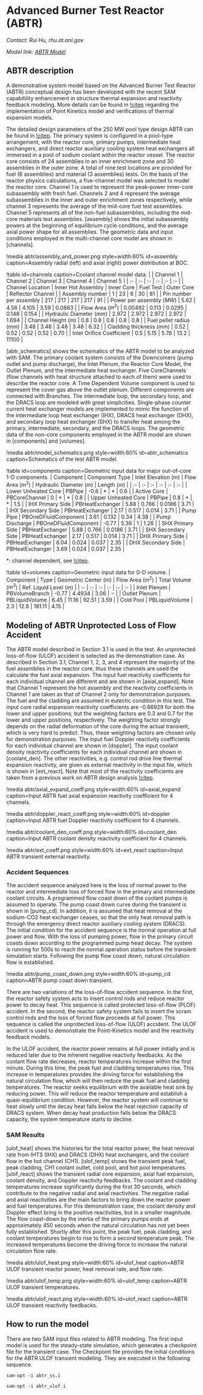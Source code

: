 # Advanced Burner Test Reactor (ABTR)

*Contact: Rui Hu, rhu.at.anl.gov*

*Model link: [ABTR Model](https://github.com/idaholab/virtual_test_bed/tree/devel/sfr/abtr)*

## ABTR description

A demonstrative system model based on the Advanced Burner Test Reactor (ABTR) conceptual design has been developed with the recent SAM capabitility enhancement in structure thermal expansion and reactivity feedback modeling. More details can be found in [!citep](Hu2019) regarding the implementation of Point Kinetics model and verifications of thermal expansion models.

The detailed design parameters of the 250 MW pool type design ABTR can be found in [!citep](Chang2008). The primary system is configured in a pool-type arrangement, with the reactor core, primary pumps, intermediate heat exchangers, and direct reactor auxiliary cooling system heat exchangers all immersed in a pool of sodium coolant within the reactor vessel. The reactor core consists of 24 assemblies in an inner enrichment zone and 30 assemblies in the outer zone. A total of nine test locations are provided for fuel (6 assemblies) and material (3 assemblies) tests. On the basis of the reactor physics calculations, a five-channel model was selected to model the reactor core. Channel 1 is used to represent the peak-power inner-core subassembly with fresh fuel. Channels 2 and 4 represent the average subassemblies in the inner and outer enrichment zones respectively, while channel 3 represents the average of the mid-core fuel test assemblies.  Channel 5 represents all of the non-fuel subassemblies, including the mid-core materials test assemblies. [assembly] shows the initial subassembly powers at the beginning of equilibrium cycle conditions, and the average axial power shape for all assemblies. The geometric data and input conditions employed in the multi-channel core model are shown in [channels].

!media abtr/assembly_and_power.png
       style=width:60%
       id=assembly
       caption=Assembly radial (left) and axial (right) power distribution at BOC.

!table id=channels caption=Coolant channel model data.
|   | Channel 1  | Channel 2  | Channel 3  | Channel 4  | Channel 5  |
| :- | :- | :- | :- | :- | :- |
| Channel Location | Inner Hot Assembly | Inner Core | Fuel Test | Outer Core | Reflector Channel |
| Assembly number | 1 | 23 | 6 | 30 | 81 |
| Pin number per assembly | 217 | 217 | 217 | 217 | 91 |
| Power per assembly ($MW$) | 5.62 | 4.56 | 4.105 | 3.59 | 0.0883 |
| Flow Area ($m^2$) | 0.00492 | 0.113 | 0.0295 | 0.148 | 0.154 |
| Hydraulic Diameter ($mm$) | 2.972 | 2.972 | 2.972 | 2.972 | 1.694 |
| Channel Height ($m$) | 0.8 | 0.8 | 0.8 | 0.8 | 0.8 |
| Fuel pellet radius ($mm$) | 3.48 | 3.48 | 3.48 | 3.48 | 6.32 |
| Cladding thickness ($mm$) | 0.52 | 0.52 | 0.52 | 0.52 | 0.70 |
| Inlet Orifice Coefficient | 0.5 | 5.15 | 5.76 | 13.2 | 11100 |

[abtr_schematics] shows the schematics of the ABTR model to be analyzed with SAM. The primary coolant system consists of the Downcomers (pump outlet and pump discharge), the Inlet Plenum, the Reactor Core Model, the Outlet Plenum, and the intermediate heat exchanger. Five CoreChannels (flow channels with heat structure attached to each of them) were used to describe the reactor core. A Time Dependent Volume component is used to represent the cover gas above the outlet plenum. Different components are connected with Branches. The intermediate loop, the secondary loop, and the DRACS loop are modeled with great simplicities. Single-phase counter current heat exchanger models are implemented to mimic the function of the intermediate loop heat exchanger (IHX), DRACS heat exchanger (DHX), and secondary loop heat exchanger (SHX) to transfer heat among the primary, intermediate, secondary, and the DRACS loops. The geometric data of the non-core components employed in the ABTR model are shown in [components] and [volumes].

!media abtr/model_schematics.png
       style=width:60%
       id=abtr_schematics
       caption=Schematics of the test ABTR model.

!table id=components caption=Geometric input data for major out-of-core 1-D components.
| Component | Component Type  | Inlet Elevation ($m$)  | Flow Area ($m^2$)  | Hydraulic Diameter ($m$)  | Length ($m$)  |
| :- | :- | :- | :- | :- | :- |
| Lower Unheated Core | PBPipe | -0.6 | $*$ | $*$ | 0.6 |
| Active Core | PBCoreChannel | 0 | $*$ | $*$ | 0.8 |
| Upper Unheated Core | PBPipe | 0.8 | $*$ | $*$ | 1.5 |
| IHX Primary Side | PBHeatExchanger | 5.88 | 0.766 | 0.0186 | 3.71 |
| IHX Secondary Side | PBHeatExchanger | 2.17 | 0.517 | 0.014 | 3.71 |
| Pump Pipe | PBOneDFluidComponent | 3.61 | 0.132 | 0.34 | 4.38 |
| Pump Discharge | PBOneDFluidComponent | -0.77 | 5.36 | 1 | 1.26 |
| SHX Primary Side | PBHeatExchanger | 5.88 | 0.766 | 0.0186 | 3.71 |
| SHX Secondary Side | PBHeatExchanger | 2.17 | 0.517 | 0.014 | 3.71 |
| DHX Primary Side | PBHeatExchanger | 6.04 | 0.024 | 0.037 | 2.35 |
| DHX Secondary Side | PBHeatExchanger | 3.69 | 0.024 | 0.037 | 2.35 |

$*$: channel dependent, see [!citep](Chang2008).


!table id=volumes caption=Geometric input data for 0-D volume.
| Component | Type  | Geometric Center ($m$)  | Flow Area ($m^2$)  | Total Volume ($m^3$)  | Ref. Liquid Level ($m$)  |
| :- | :- | :- | :- | :- | :- |
| Inlet Plenum | PBVolumeBranch | -0.77 | 4.4934 | 3.06 |  $-$ |
| Outlet Plenum | PBLiquidVolume | 6.45 | 11.16 | 92.51 | 3.59 |
| Cold Pool | PBLiquidVolume | 2.3 | 12.8 | 181.11 | 4.15 |

## Modeling of ABTR Unprotected Loss of Flow Accident

The ABTR model described in Section 3.1 is used in the test. An unprotected loss-of-flow (ULOF) accident is selected as the demonstration case. As described in Section 3.1, Channel 1, 2, 3, and 4 represent the majority of the fuel assemblies in the reactor core, thus these channels are used the calculate the fuel axial expansion. The input fuel reactivity coefficients for each individual channel are different and are shown in [axial_expand]. Note that Channel 1 represent the hot assembly and the reactivity coefficients in Channel 1 are taken as that of Channel 2 only for demonstration purposes. The fuel and the cladding are assumed in eutectic condition in this test. The input core radial expansion reactivity coefficients are -0.86929 for both the lower and upper positions; but the weighting factors are 0.3 and 0.7 for the lower and upper positions, respectively. The weighting factor strongly depends on the radial deformation of the core during the actual transient, which is very hard to predict. Thus, these weighting factors are chosen only for demonstration purposes. The input fuel Doppler reactivity coefficients for each individual channel are shown in [doppler]. The input coolant density reactivity coefficients for each individual channel are shown in [coolant_den]. The other reactivities, e.g. control rod drive line thermal expansion reactivity, are given as external reactivity in the input file, which is shown in [ext_react]. Note that most of the reactivity coefficients are taken from a previous work on ABTR design analysis [!citep](Chang2008).

!media abtr/axial_expand_coeff.png
       style=width:60%
       id=axial_expand
       caption=Input ABTR fuel axial expansion reactivity coefficient for 4 channels.

!media abtr/doppler_react_coeff.png
       style=width:60%
       id=doppler
       caption=Input ABTR fuel Doppler reactivity coefficient for 4 channels.

!media abtr/coolant_den_coeff.png
       style=width:60%
       id=coolant_den
       caption=Input ABTR coolant density reactivity coefficient for 4 channels.

!media abtr/ext_coeff.png
       style=width:60%
       id=ext_react
       caption=Input ABTR transient external reactivity.

### Accident Sequences

The accident sequence analyzed here is the loss of normal power to the reactor and intermediate loss of forced flow in the primary and intermediate coolant circuits. A programmed flow coast down of the coolant pumps is assumed to operate. The pump coast down curve during the transient is shown in [pump_cd]. In addition, it is assumed that heat removal at the sodium-CO2 heat exchanger ceases, so that the only heat removal path is through the emergency direct reactor auxiliary cooling system (DRACS). The initial condition for the accident sequence is the normal operation at full power and flow. With the loss of pumping power, flow in the primary circuit coasts down according to the programmed pump head decay. The system is running for 500s to reach the normal operation status before the transient simulation starts. Following the pump flow coast down, natural circulation flow is established. 

!media abtr/pump_coast_down.png
       style=width:60%
       id=pump_cd
       caption=ABTR pump coast down transient.

There are two variations of the loss-of-flow accident sequence. In the first, the reactor safety system acts to insert control rods and reduce reactor power to decay heat. This sequence is called protected loss-of-flow (PLOF) accident. In the second, the reactor safety system fails to insert the scram control rods and the loss of forced flow proceeds at full power. This sequence is called the unprotected loss-of-flow (ULOF) accident. The ULOF accident is used to demonstrate the Point-Kinetics model and the reactivity feedback models. 

In the ULOF accident, the reactor power remains at full power initially and is reduced later due to the inherent negative reactivity feedbacks. As the coolant flow rate decreases, reactor temperatures increase within the first minute. During this time, the peak fuel and cladding temperatures rise. This increase in temperatures provides the driving force for establishing the natural circulation flow, which will then reduce the peak fuel and cladding temperatures. The reactor seeks equilibrium with the available heat sink by reducing power. This will reduce the reactor temperature and establish a quasi-equilibrium condition. However, the reactor system will continue to heat slowly until the decay heat falls below the heat rejection capacity of DRACS system. When decay heat production falls below the DRACS capacity, the system temperature starts to decline.

### SAM Results

[ulof_heat] shows the histories for the total reactor power, the heat removal rate from IHTS (IHX) and DRACS (DHX) heat exchangers, and the coolant flow in the hot channel (CH1). [ulof_temp] shows the transient peak fuel, peak cladding, CH1 coolant outlet, cold pool, and hot pool temperatures. [ulof_react] shows the transient radial core expansion, axial fuel expansion, coolant density, and Doppler reactivity feedbacks. The coolant and cladding temperatures increase significantly during the first 30 seconds, which contribute to the negative radial and axial reactivities. The negative radial and axial reactivities are the main factors to bring down the reactor power and fuel temperatures. For this demonstration case, the coolant density and Doppler effect bring in the positive reactivities, but in a smaller magnitude. The flow coast-down by the inertia of the primary pumps ends at approximately 450 seconds when the natural circulation has not yet been fully established. Shortly after this point, the peak fuel, peak cladding, and coolant temperatures begin to rise to form a second temperature peak. The increased temperatures become the driving force to increase the natural circulation flow rate.

!media abtr/ulof_heat.png
       style=width:60%
       id=ulof_heat
       caption=ABTR ULOF transient reactor power, heat removal rate, and flow rate.

!media abtr/ulof_temp.png
       style=width:60%
       id=ulof_temp
       caption=ABTR ULOF transient temperatures.

!media abtr/ulof_react.png
       style=width:60%
       id=ulof_react
       caption=ABTR ULOF transient reactivity feedbacks.

## How to run the model

There are two SAM input files related to ABTR modeling. The first input model is used for the steady-state simulation, which generates a checkpoint file for the transient case. The Checkpoint file provides the initial conditions for the ABTR ULOF transient modeling. They are executed in the following sequence. 

 `sam-opt -i abtr_ss.i`

 `sam-opt -i abtr_ulof.i`